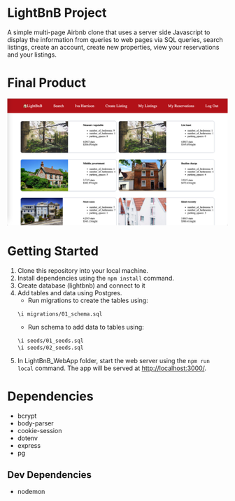 # LightBnB Project

A simple multi-page Airbnb clone that uses a server side Javascript to display the information from queries to web pages via SQL queries, search listings, create an account, create new properties, view your reservations and your listings.

# Final Product

!["Screenshot of tweeter desktop view"](https://github.com/ehsanelgendi/LightBnB/blob/main/docs/lightbnb.png?raw=true)



# Getting Started

1. Clone this repository into your local machine.
2. Install dependencies using the `npm install` command.
3. Create database (lightbnb) and connect to it
4. Add tables and data using Postgres.
    - Run migrations to create the tables using:
    ```
    \i migrations/01_schema.sql
    ```
    - Run schema to add data to tables using:
    ```
    \i seeds/01_seeds.sql
    \i seeds/02_seeds.sql
    ```
4. In LightBnB_WebApp folder, start the web server using the `npm run local` command. The app will be served at <http://localhost:3000/>.

# Dependencies
- bcrypt
- body-parser
- cookie-session
- dotenv
- express
- pg

## Dev Dependencies
- nodemon

